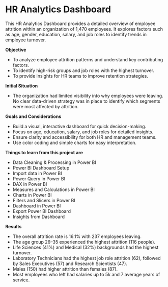 # HR Analytics Dashboard
This HR Analytics Dashboard provides a detailed overview of employee attrition within an organization of 1,470 employees. It explores factors such as age, gender, education, salary, and job roles to identify trends in employee turnover.

**Objective**
* To analyze employee attrition patterns and understand key contributing factors.
* To identify high-risk groups and job roles with the highest turnover.
* To provide insights for HR teams to improve retention strategies.
  
**Initial Situation**
- The organization had limited visibility into why employees were leaving. No clear data-driven strategy was in place to identify which segments were most affected by attrition.

**Goals and Considerations**
* Build a visual, interactive dashboard for quick decision-making.
* Focus on age, education, salary, and job roles for detailed insights.
* Ensure clarity and accessibility for both HR and management teams.
* Use color coding and simple charts for easy interpretation.

**Things to learn from this project are**
- Data Cleaning & Processing in Power BI
- Power BI Dashboard Setup
- Import data in Power BI
- Power Query in Power BI
- DAX in Power BI
- Measures and Calculations in Power BI
- Charts in Power BI
- Filters and Slicers in Power BI
- Dashboard in Power BI 
- Export Power BI Dashboard
- Insights from Dashboard

  
**Results**
- The overall attrition rate is 16.1% with 237 employees leaving.
- The age group 26–35 experienced the highest attrition (116 people).
- Life Sciences (41%) and Medical (32%) backgrounds had the highest turnover.
- Laboratory Technicians had the highest job role attrition (62), followed by Sales Executives (57) and Research Scientists (47).
- Males (150) had higher attrition than females (87).
- Most employees who left had salaries up to 5k and 7 average years of service.
